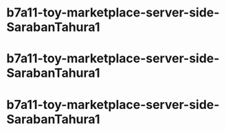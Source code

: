 # b7a11-toy-marketplace-server-side-SarabanTahura1
# b7a11-toy-marketplace-server-side-SarabanTahura1
# b7a11-toy-marketplace-server-side-SarabanTahura1
